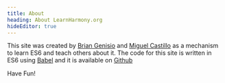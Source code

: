 ```yaml
---
title: About
heading: About LearnHarmony.org
hideEditor: true
---
```


This site was created by [Brian Genisio](http://briangenisio.com) and [Miguel Castillo](https://github.com/MiguelCastillo) as a mechanism to learn ES6 and teach others about it.  The code for this site is written in ES6 using [Babel](http://babeljs.io) and it is available on [Github](http://www.github.com/BrianGenisio/LearnHarmony)

Have Fun!